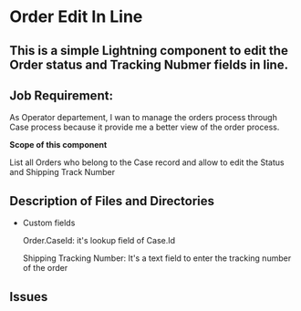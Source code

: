 # Order Edit In Line

## This is a simple Lightning component to edit the Order status and Tracking Nubmer fields in line.

## Job Requirement: 
<p> As Operator departement, I wan to manage the orders process through Case process because it provide me a better view of the order process.</p>
<p><strong>Scope of this component</strong></p>
<p>List all Orders who belong to the Case record and allow to edit the Status and Shipping Track Number</p>

## Description of Files and Directories
<ul>
  <li>Custom fields<p>Order.CaseId: it's lookup field of Case.Id</p>
  <p>Shipping Tracking Number: It's a text field to enter the tracking number of the order<p>
    </li>
</ul>

## Issues
